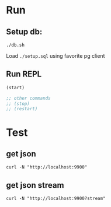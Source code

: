 # Run

## Setup db:

```shell
./db.sh
```

Load `./setup.sql` using favorite pg client

## Run REPL

```clojure
(start)

;; other commands
;; (stop)
;; (restart)
```

# Test

## get json

```shell
curl -N "http://localhost:9900"
```

## get json stream

```shell
curl -N "http://localhost:9900?stream"
```

